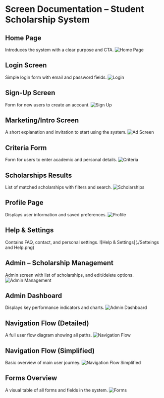 # Screen Documentation – Student Scholarship System

## Home Page
Introduces the system with a clear purpose and CTA.
![Home Page](./Homepage.png)

## Login Screen
Simple login form with email and password fields.
![Login](./Login.png)

## Sign-Up Screen
Form for new users to create an account.
![Sign Up](./Signup.png)

## Marketing/Intro Screen
A short explanation and invitation to start using the system.
![Ad Screen](./Ad_Screen.png)

## Criteria Form
Form for users to enter academic and personal details.
![Criteria](./Criteria.png)

## Scholarships Results
List of matched scholarships with filters and search.
![Scholarships](./Scholarships_Search.png)

## Profile Page
Displays user information and saved preferences.
![Profile](./Profile.png)

## Help & Settings
Contains FAQ, contact, and personal settings.
![Help & Settings](./Setteings and Help.png)

## Admin – Scholarship Management
Admin screen with list of scholarships, and edit/delete options.
![Admin Management](./Admin's_Screen.png)

## Admin Dashboard
Displays key performance indicators and charts.
![Admin Dashboard](./Admin_Dashboard.png)

## Navigation Flow (Detailed)
A full user flow diagram showing all paths.
![Navigation Flow](./Flowchart.png)

## Navigation Flow (Simplified)
Basic overview of main user journey.
![Navigation Flow Simplified](./Flowchart_Simplefied.png)

## Forms Overview
A visual table of all forms and fields in the system.
![Forms](./Forms.png)
